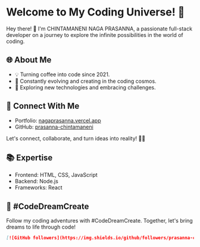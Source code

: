 # Welcome to My Coding Universe! 🚀

Hey there! 👋 I'm CHINTAMANENI NAGA PRASANNA, a passionate full-stack developer on a journey to explore the infinite possibilities in the world of coding.

## 🌐 About Me
- 💡 Turning coffee into code since 2021.
- 🚀 Constantly evolving and creating in the coding cosmos.
- 🌟 Exploring new technologies and embracing challenges.

## 🔗 Connect With Me
- Portfolio: [nagaprasanna.vercel.app](https://nagaprasanna.vercel.app)
- GitHub: [prasanna-chintamaneni](https://github.com/prasanna-chintamaneni)

Let's connect, collaborate, and turn ideas into reality! 🚀✨

## 📚 Expertise
- Frontend: HTML, CSS, JavaScript
- Backend: Node.js
- Frameworks: React

## 🌈 #CodeDreamCreate
Follow my coding adventures with #CodeDreamCreate. Together, let's bring dreams to life through code!

```markdown
[![GitHub followers](https://img.shields.io/github/followers/prasanna-chintamaneni?style=social)](https://github.com/prasanna-chintamaneni)
